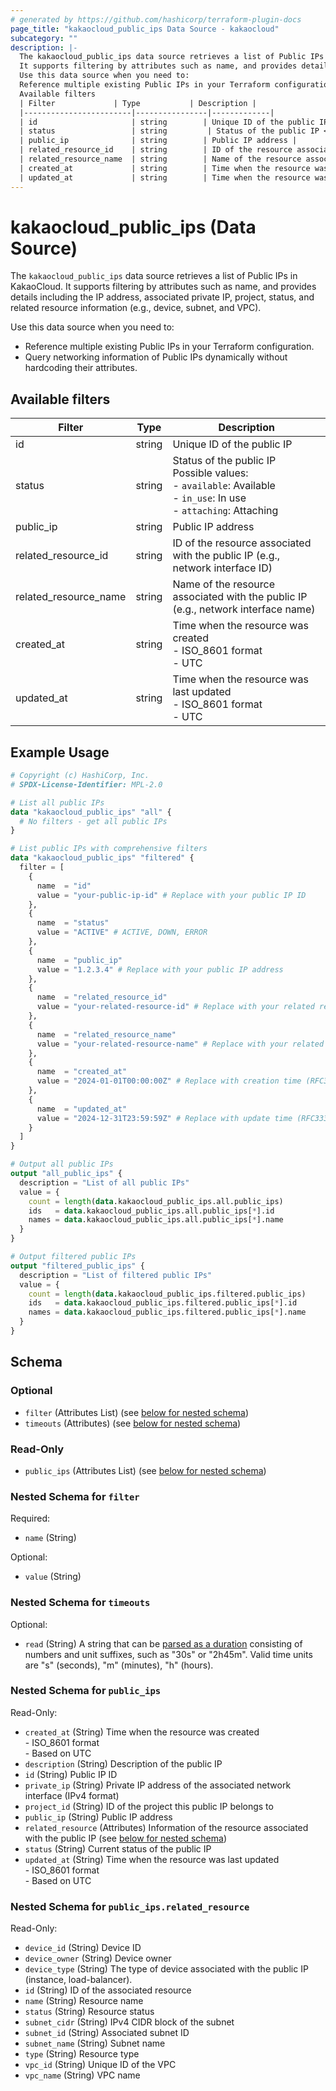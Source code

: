 ```yaml
---
# generated by https://github.com/hashicorp/terraform-plugin-docs
page_title: "kakaocloud_public_ips Data Source - kakaocloud"
subcategory: ""
description: |-
  The kakaocloud_public_ips data source retrieves a list of Public IPs in KakaoCloud.
  It supports filtering by attributes such as name, and provides details including the IP address, associated private IP, project, status, and related resource information (e.g., device, subnet, and VPC).
  Use this data source when you need to:
  Reference multiple existing Public IPs in your Terraform configuration.Query networking information of Public IPs dynamically without hardcoding their attributes.
  Available filters
  | Filter             | Type           | Description |
  |------------------------|----------------|-------------|
  | id                     | string        | Unique ID of the public IP |
  | status                 | string         | Status of the public IP <br>Possible values: <br>- `available`: Available <br>- `in_use`: In use <br>- `attaching`: Attaching |
  | public_ip              | string        | Public IP address |
  | related_resource_id    | string        | ID of the resource associated with the public IP (e.g., network interface ID) |
  | related_resource_name  | string        | Name of the resource associated with the public IP (e.g., network interface name) |
  | created_at             | string        | Time when the resource was created <br>- ISO_8601 format <br>- UTC |
  | updated_at             | string        | Time when the resource was last updated <br>- ISO_8601 format <br>- UTC |
---
```


# kakaocloud_public_ips (Data Source)

The `kakaocloud_public_ips` data source retrieves a list of Public IPs in KakaoCloud.
It supports filtering by attributes such as name, and provides details including the IP address, associated private IP, project, status, and related resource information (e.g., device, subnet, and VPC).

Use this data source when you need to:

- Reference multiple existing Public IPs in your Terraform configuration.
- Query networking information of Public IPs dynamically without hardcoding their attributes.

## Available filters

| Filter             | Type           | Description |
|------------------------|----------------|-------------|
| id                     | string        | Unique ID of the public IP |
| status                 | string         | Status of the public IP <br>Possible values: <br>- `available`: Available <br>- `in_use`: In use <br>- `attaching`: Attaching |
| public_ip              | string        | Public IP address |
| related_resource_id    | string        | ID of the resource associated with the public IP (e.g., network interface ID) |
| related_resource_name  | string        | Name of the resource associated with the public IP (e.g., network interface name) |
| created_at             | string        | Time when the resource was created <br>- ISO_8601 format <br>- UTC |
| updated_at             | string        | Time when the resource was last updated <br>- ISO_8601 format <br>- UTC |

## Example Usage

```terraform
# Copyright (c) HashiCorp, Inc.
# SPDX-License-Identifier: MPL-2.0

# List all public IPs
data "kakaocloud_public_ips" "all" {
  # No filters - get all public IPs
}

# List public IPs with comprehensive filters
data "kakaocloud_public_ips" "filtered" {
  filter = [
    {
      name  = "id"
      value = "your-public-ip-id" # Replace with your public IP ID
    },
    {
      name  = "status"
      value = "ACTIVE" # ACTIVE, DOWN, ERROR
    },
    {
      name  = "public_ip"
      value = "1.2.3.4" # Replace with your public IP address
    },
    {
      name  = "related_resource_id"
      value = "your-related-resource-id" # Replace with your related resource ID
    },
    {
      name  = "related_resource_name"
      value = "your-related-resource-name" # Replace with your related resource name
    },
    {
      name  = "created_at"
      value = "2024-01-01T00:00:00Z" # Replace with creation time (RFC3339 format)
    },
    {
      name  = "updated_at"
      value = "2024-12-31T23:59:59Z" # Replace with update time (RFC3339 format)
    }
  ]
}

# Output all public IPs
output "all_public_ips" {
  description = "List of all public IPs"
  value = {
    count = length(data.kakaocloud_public_ips.all.public_ips)
    ids   = data.kakaocloud_public_ips.all.public_ips[*].id
    names = data.kakaocloud_public_ips.all.public_ips[*].name
  }
}

# Output filtered public IPs
output "filtered_public_ips" {
  description = "List of filtered public IPs"
  value = {
    count = length(data.kakaocloud_public_ips.filtered.public_ips)
    ids   = data.kakaocloud_public_ips.filtered.public_ips[*].id
    names = data.kakaocloud_public_ips.filtered.public_ips[*].name
  }
}
```

<!-- schema generated by tfplugindocs -->
## Schema

### Optional

- `filter` (Attributes List) (see [below for nested schema](#nestedatt--filter))
- `timeouts` (Attributes) (see [below for nested schema](#nestedatt--timeouts))

### Read-Only

- `public_ips` (Attributes List) (see [below for nested schema](#nestedatt--public_ips))

<a id="nestedatt--filter"></a>
### Nested Schema for `filter`

Required:

- `name` (String)

Optional:

- `value` (String)


<a id="nestedatt--timeouts"></a>
### Nested Schema for `timeouts`

Optional:

- `read` (String) A string that can be [parsed as a duration](https://pkg.go.dev/time#ParseDuration) consisting of numbers and unit suffixes, such as "30s" or "2h45m". Valid time units are "s" (seconds), "m" (minutes), "h" (hours).


<a id="nestedatt--public_ips"></a>
### Nested Schema for `public_ips`

Read-Only:

- `created_at` (String) Time when the resource was created <br/> - ISO_8601 format <br/> - Based on UTC
- `description` (String) Description of the public IP
- `id` (String) Public IP ID
- `private_ip` (String) Private IP address of the associated network interface (IPv4 format)
- `project_id` (String) ID of the project this public IP belongs to
- `public_ip` (String) Public IP address
- `related_resource` (Attributes) Information of the resource associated with the public IP (see [below for nested schema](#nestedatt--public_ips--related_resource))
- `status` (String) Current status of the public IP
- `updated_at` (String) Time when the resource was last updated <br/> - ISO_8601 format <br/> - Based on UTC

<a id="nestedatt--public_ips--related_resource"></a>
### Nested Schema for `public_ips.related_resource`

Read-Only:

- `device_id` (String) Device ID
- `device_owner` (String) Device owner
- `device_type` (String) The type of device associated with the public IP (instance, load-balancer).
- `id` (String) ID of the associated resource
- `name` (String) Resource name
- `status` (String) Resource status
- `subnet_cidr` (String) IPv4 CIDR block of the subnet
- `subnet_id` (String) Associated subnet ID
- `subnet_name` (String) Subnet name
- `type` (String) Resource type
- `vpc_id` (String) Unique ID of the VPC
- `vpc_name` (String) VPC name
